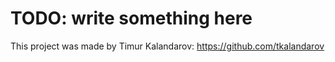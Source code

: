 # TODO: write something here

This project was made by Timur Kalandarov:
https://github.com/tkalandarov